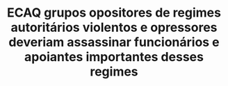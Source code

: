 ---
title: "ECAQ grupos opositores de regimes autoritários violentos e opressores deveriam assassinar funcionários e apoiantes importantes desses regimes"
infoslide: ""
round: "Final"
weight: 5
videos: []
tags: []
layout: "motion"
categories: ["motions"]
---